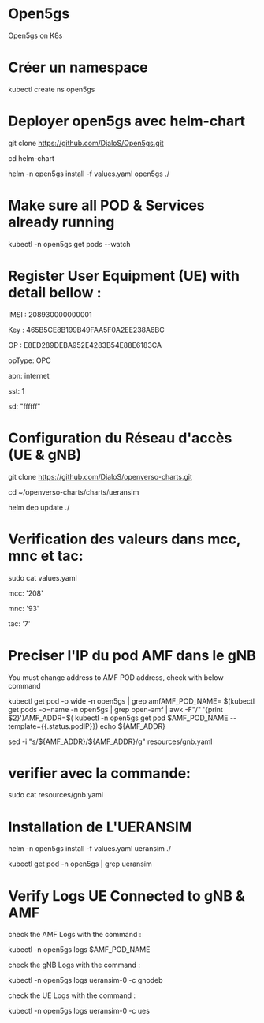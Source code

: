 
# Open5gs
Open5gs on K8s 
# Créer un namespace

kubectl create ns open5gs

# Deployer open5gs avec helm-chart

git clone https://github.com/DjaloS/Open5gs.git

cd helm-chart

helm -n open5gs install -f values.yaml open5gs ./

# Make sure all POD & Services already running 

kubectl -n open5gs get pods --watch

# Register User Equipment (UE) with detail bellow :

IMSI : 208930000000001

Key : 465B5CE8B199B49FAA5F0A2EE238A6BC

OP : E8ED289DEBA952E4283B54E88E6183CA

opType: OPC

apn: internet

sst: 1

sd: "ffffff"

# Configuration du Réseau d'accès (UE & gNB)

git clone https://github.com/DjaloS/openverso-charts.git

cd ~/openverso-charts/charts/ueransim

helm dep update ./


# Verification des valeurs dans mcc, mnc et tac:

sudo cat values.yaml

mcc: '208'

mnc: '93'

tac: '7'

# Preciser l'IP du pod AMF dans le gNB

You must change address to AMF POD address, check with below command

kubectl  get  pod  -o  wide  -n open5gs  | grep amfAMF_POD_NAME= $(kubectl get pods  -o=name -n open5gs | grep  open-amf | awk -F"/" '{print $2}')AMF_ADDR=$( kubectl -n open5gs get pod $AMF_POD_NAME --template={{.status.podIP}})
echo ${AMF_ADDR}


sed -i "s/\${AMF_ADDR}/${AMF_ADDR}/g" resources/gnb.yaml

# verifier avec la commande:

sudo cat resources/gnb.yaml

# Installation de L'UERANSIM

helm -n open5gs install -f values.yaml ueransim ./

kubectl get pod -n open5gs | grep ueransim

# Verify Logs UE Connected to gNB & AMF
check the AMF Logs with the command :

kubectl -n open5gs logs $AMF_POD_NAME

check the gNB Logs with the command :

kubectl -n open5gs logs ueransim-0 -c gnodeb

check the UE Logs with the command :

kubectl -n open5gs logs ueransim-0 -c ues






